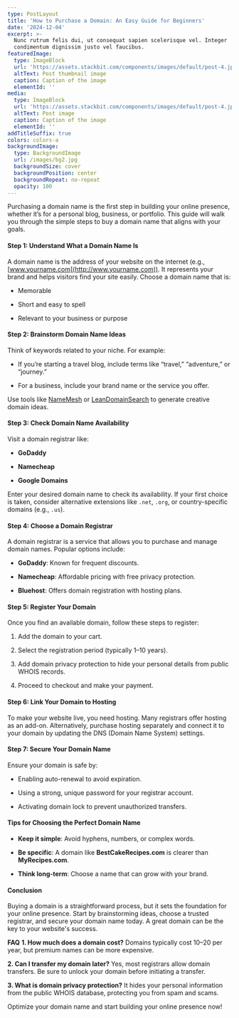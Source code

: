 ```yaml
---
type: PostLayout
title: 'How to Purchase a Domain: An Easy Guide for Beginners'
date: '2024-12-04'
excerpt: >-
  Nunc rutrum felis dui, ut consequat sapien scelerisque vel. Integer
  condimentum dignissim justo vel faucibus.
featuredImage:
  type: ImageBlock
  url: 'https://assets.stackbit.com/components/images/default/post-4.jpeg'
  altText: Post thumbnail image
  caption: Caption of the image
  elementId: ''
media:
  type: ImageBlock
  url: 'https://assets.stackbit.com/components/images/default/post-4.jpeg'
  altText: Post image
  caption: Caption of the image
  elementId: ''
addTitleSuffix: true
colors: colors-a
backgroundImage:
  type: BackgroundImage
  url: /images/bg2.jpg
  backgroundSize: cover
  backgroundPosition: center
  backgroundRepeat: no-repeat
  opacity: 100
---
```

Purchasing a domain name is the first step in building your online presence, whether it’s for a personal blog, business, or portfolio. This guide will walk you through the simple steps to buy a domain name that aligns with your goals.



#### **Step 1: Understand What a Domain Name Is**

A domain name is the address of your website on the internet (e.g., [www.yourname.com](http://www.yourname.com)). It represents your brand and helps visitors find your site easily. Choose a domain name that is:

*   Memorable

*   Short and easy to spell

*   Relevant to your business or purpose



#### **Step 2: Brainstorm Domain Name Ideas**

Think of keywords related to your niche. For example:

*   If you’re starting a travel blog, include terms like “travel,” “adventure,” or “journey.”

*   For a business, include your brand name or the service you offer.

Use tools like [NameMesh](https://www.namemesh.com) or [LeanDomainSearch](https://www.leandomainsearch.com) to generate creative domain ideas.



#### **Step 3: Check Domain Name Availability**

Visit a domain registrar like:

*   **GoDaddy**

*   **Namecheap**

*   **Google Domains**

Enter your desired domain name to check its availability. If your first choice is taken, consider alternative extensions like `.net`, `.org`, or country-specific domains (e.g., `.us`).



#### **Step 4: Choose a Domain Registrar**

A domain registrar is a service that allows you to purchase and manage domain names. Popular options include:

*   **GoDaddy**: Known for frequent discounts.

*   **Namecheap**: Affordable pricing with free privacy protection.

*   **Bluehost**: Offers domain registration with hosting plans.



#### **Step 5: Register Your Domain**

Once you find an available domain, follow these steps to register:

1.  Add the domain to your cart.

2.  Select the registration period (typically 1–10 years).

3.  Add domain privacy protection to hide your personal details from public WHOIS records.

4.  Proceed to checkout and make your payment.



#### **Step 6: Link Your Domain to Hosting**

To make your website live, you need hosting. Many registrars offer hosting as an add-on. Alternatively, purchase hosting separately and connect it to your domain by updating the DNS (Domain Name System) settings.



#### **Step 7: Secure Your Domain Name**

Ensure your domain is safe by:

*   Enabling auto-renewal to avoid expiration.

*   Using a strong, unique password for your registrar account.

*   Activating domain lock to prevent unauthorized transfers.



#### **Tips for Choosing the Perfect Domain Name**

*   **Keep it simple**: Avoid hyphens, numbers, or complex words.

*   **Be specific**: A domain like **BestCakeRecipes.com** is clearer than **MyRecipes.com**.

*   **Think long-term**: Choose a name that can grow with your brand.



#### **Conclusion**

Buying a domain is a straightforward process, but it sets the foundation for your online presence. Start by brainstorming ideas, choose a trusted registrar, and secure your domain name today. A great domain can be the key to your website's success.



**FAQ**
**1. How much does a domain cost?**
Domains typically cost $10–$20 per year, but premium names can be more expensive.

**2. Can I transfer my domain later?**
Yes, most registrars allow domain transfers. Be sure to unlock your domain before initiating a transfer.

**3. What is domain privacy protection?**
It hides your personal information from the public WHOIS database, protecting you from spam and scams.



Optimize your domain name and start building your online presence now!
